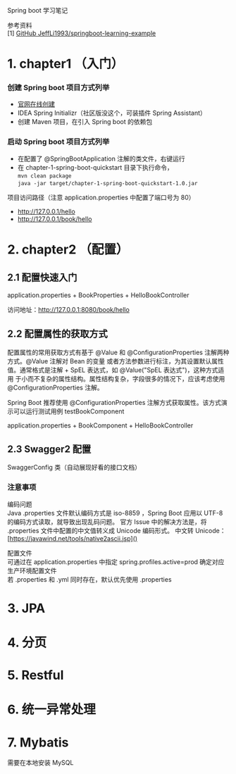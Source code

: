 Spring boot 学习笔记

参考资料<br/>
[1] [GitHub JeffLi1993/springboot-learning-example](https://github.com/JeffLi1993/springboot-learning-example)

# 1. chapter1 （入门）
### 创建 Spring boot 项目方式列举
- [官网在线创建](https://start.spring.io/)
- IDEA Spring Initializr（社区版没这个，可装插件 Spring Assistant）
- 创建 Maven 项目，在引入 Spring boot 的依赖包


### 启动 Spring boot 项目方式列举
- 在配置了 @SpringBootApplication 注解的类文件，右键运行
- 在 chapter-1-spring-boot-quickstart 目录下执行命令，<br/>
`mvn clean package` <br/>
`java -jar target/chapter-1-spring-boot-quickstart-1.0.jar`

项目访问路径（注意 application.properties 中配置了端口号为 80）
- http://127.0.0.1/hello
- http://127.0.0.1/book/hello

# 2. chapter2 （配置）
## 2.1 配置快速入门
application.properties + BookProperties + HelloBookController

访问地址：http://127.0.0.1:8080/book/hello
## 2.2 配置属性的获取方式
配置属性的常用获取方式有基于 @Value 和 @ConfigurationProperties 注解两种方式。@Value 注解对 Bean 的变量
或者方法参数进行标注，为其设置默认属性值。通常格式是注解 + SpEL 表达式，如 @Value("SpEL 表达式")，这种方式适用
于小而不复杂的属性结构。属性结构复杂，字段很多的情况下，应该考虑使用 @ConfigurationProperties 注解。

Spring Boot 推荐使用 @ConfigurationProperties 注解方式获取属性。该方式演示可以运行测试用例 testBookComponent

application.properties + BookComponent + HelloBookController

## 2.3 Swagger2 配置
SwaggerConfig 类（自动展现好看的接口文档）
### 注意事项
编码问题<br/>
Java .properties 文件默认编码方式是 iso-8859 ，Spring Boot 应用以 UTF-8 的编码方式读取，就导致出现乱码问题。
官方 Issue 中的解决方法是，将 .properties 文件中配置的中文值转义成 Unicode 编码形式。
中文转 Unicode：[https://javawind.net/tools/native2ascii.jsp]()

配置文件<br/>
可通过在 application.properties 中指定 spring.profiles.active=prod 确定对应生产环境配置文件<br/>
若 .properties 和 .yml 同时存在，默认优先使用 .properties

# 3. JPA
# 4. 分页
# 5. Restful
# 6. 统一异常处理
# 7. Mybatis
需要在本地安装 MySQL